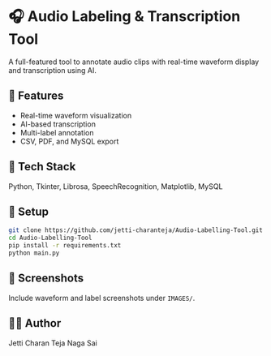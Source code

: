 # 🎧 Audio Labeling & Transcription Tool

A full-featured tool to annotate audio clips with real-time waveform display and transcription using AI.

## 📌 Features
- Real-time waveform visualization
- AI-based transcription
- Multi-label annotation
- CSV, PDF, and MySQL export

## 🧰 Tech Stack
Python, Tkinter, Librosa, SpeechRecognition, Matplotlib, MySQL

## 🚀 Setup
```bash
git clone https://github.com/jetti-charanteja/Audio-Labelling-Tool.git
cd Audio-Labelling-Tool
pip install -r requirements.txt
python main.py
```

## 📸 Screenshots
Include waveform and label screenshots under `IMAGES/`.

## 🙋‍♂️ Author
Jetti Charan Teja Naga Sai
